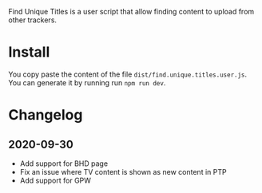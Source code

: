 Find Unique Titles is a user script that allow finding content to upload from other trackers.

# Install
You copy paste the content of the file `dist/find.unique.titles.user.js`.
You can generate it by running run `npm run dev`. 

# Changelog
## 2020-09-30

- Add support for BHD page
- Fix an issue where TV content is shown as new content in PTP
- Add support for GPW